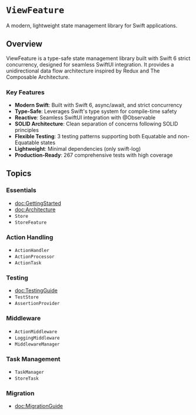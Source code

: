 # ``ViewFeature``

A modern, lightweight state management library for Swift applications.

## Overview

ViewFeature is a type-safe state management library built with Swift 6 strict concurrency, designed for seamless SwiftUI integration. It provides a unidirectional data flow architecture inspired by Redux and The Composable Architecture.

### Key Features

- **Modern Swift**: Built with Swift 6, async/await, and strict concurrency
- **Type-Safe**: Leverages Swift's type system for compile-time safety
- **Reactive**: Seamless SwiftUI integration with @Observable
- **SOLID Architecture**: Clean separation of concerns following SOLID principles
- **Flexible Testing**: 3 testing patterns supporting both Equatable and non-Equatable states
- **Lightweight**: Minimal dependencies (only swift-log)
- **Production-Ready**: 267 comprehensive tests with high coverage

## Topics

### Essentials

- <doc:GettingStarted>
- <doc:Architecture>
- ``Store``
- ``StoreFeature``

### Action Handling

- ``ActionHandler``
- ``ActionProcessor``
- ``ActionTask``

### Testing

- <doc:TestingGuide>
- ``TestStore``
- ``AssertionProvider``

### Middleware

- ``ActionMiddleware``
- ``LoggingMiddleware``
- ``MiddlewareManager``

### Task Management

- ``TaskManager``
- ``StoreTask``

### Migration

- <doc:MigrationGuide>
